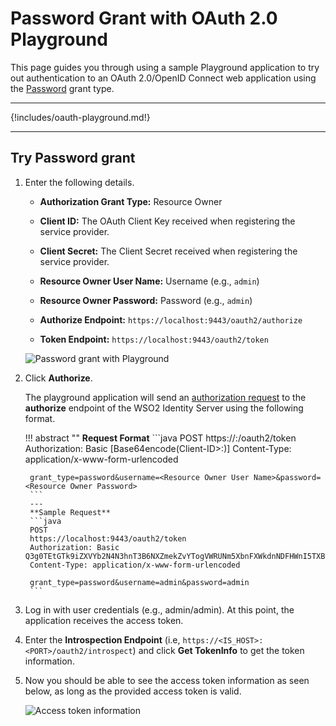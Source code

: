 # Password Grant with OAuth 2.0 Playground

This page guides you through using a sample Playground application to try out authentication to an OAuth 2.0/OpenID Connect web application using the [Password]({{base_path}}/references/concepts/authorization/resource-owner-grant/) grant type.

----

{!includes/oauth-playground.md!}

----

## Try Password grant 

1.  Enter the following details.

    - **Authorization Grant Type:** Resource Owner
    
    - **Client ID:** The OAuth Client Key received when registering the service provider.

	- **Client Secret:** The Client Secret received when registering the service provider.
    
    - **Resource Owner User Name:** Username (e.g., `admin`)

	- **Resource Owner Password:** Password (e.g., `admin`)

	- **Authorize Endpoint:** `https://localhost:9443/oauth2/authorize`

	- **Token Endpoint:** `https://localhost:9443/oauth2/token`

	<img name='password-with-playground' src='{{base_path}}/assets/img/samples/password-with-playground.png' class='img-zoomable' alt='Password grant with Playground'/>
    
2. Click **Authorize**. 

	The playground application will send an
	[authorization request](https://tools.ietf.org/html/rfc6749#section-4.1.1)
	to the **authorize** endpoint of the WSO2 Identity Server using the
	following format.
	
	!!! abstract ""
        **Request Format**
		```java
		POST
		https://<host>:<port>/oauth2/token
		Authorization: Basic [Base64encode(Client-ID>:<ClientSecret>)]
		Content-Type: application/x-www-form-urlencoded

		grant_type=password&username=<Resource Owner User Name>&password=<Resource Owner Password>
		```
		---
        **Sample Request**
		```java
		POST
		https://localhost:9443/oauth2/token
		Authorization: Basic Q3g0TEtGTk9iZXVYb2N4N3hnT3B6NXZmekZvYTogVWRUNm5XbnFXWkdnNDFHWnI5TXBTWGs5eU04YQ==
		Content-Type: application/x-www-form-urlencoded

		grant_type=password&username=admin&password=admin
		``` 

3. Log in with user credentials (e.g., admin/admin). At this point, the application receives the access token. 

4. Enter the **Introspection Endpoint** (i.e, `https://<IS_HOST>:<PORT>/oauth2/introspect`) and click **Get TokenInfo** to get the token information. 

5.  Now you should be able to see the access token information as seen
    below, as long as the provided access token is valid.  

	<img name='access-token-info' src='{{base_path}}/assets/img/samples/access-token-info.png' class='img-zoomable' alt='Access token information'/>

